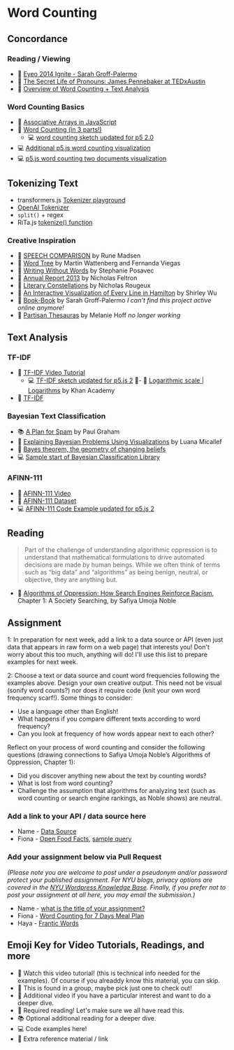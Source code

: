# Word Counting

## Concordance

### Reading / Viewing

- 🚨 [Eyeo 2014 Ignite - Sarah Groff-Palermo](https://vimeo.com/111211477)
- 🍿 [The Secret Life of Pronouns: James Pennebaker at TEDxAustin](https://www.youtube.com/watch?v=PGsQwAu3PzU)
- 🍿 [Overview of Word Counting + Text Analysis](https://youtu.be/tE-ZYXU8A8U)

### Word Counting Basics

- 🚨 [Associative Arrays in JavaScript](https://youtu.be/_5jdE6RKxVk?list=PLRqwX-V7Uu6bZQkJcGM5S9fn9R9Yyd8iZ)
- 🚨 [Word Counting (in 3 parts!)](https://thecodingtrain.com/challenges/40-word-counter)
  - 💻 [word counting sketch updated for p5 2.0](https://editor.p5js.org/a2zitp/sketches/vk4pxyPJS)
- 💻 [Additional p5.js word counting visualization](https://editor.p5js.org/a2zitp/sketches/50rBhpEsT)
- 💻 [p5.js word counting two documents visualization](https://editor.p5js.org/a2zitp/sketches/uyLWWpQKB)

## Tokenizing Text

- transformers.js [Tokenizer playground](https://huggingface.co/spaces/Xenova/the-tokenizer-playground)
- [OpenAI Tokenizer](https://platform.openai.com/tokenizer)
- `split()` + regex
- RiTa.js [tokenize() function](https://rednoise.org/rita/reference/RiTa/tokenize/index.html)

### Creative Inspiration

- 🔗 [SPEECH COMPARISON](http://www.runemadsen.com/work/speech-comparison/) by Rune Madsen
- 🔗 [Word Tree](http://hint.fm/projects/wordtree/) by Martin Wattenberg and Fernanda Viegas
- 🔗 [Writing Without Words](https://www.stefanieposavec.com/archive/writing-without-words) by Stephanie Posavec
- 🔗 [Annual Report 2013](http://feltron.com/FAR13.html) by Nicholas Feltron
- 🔗 [Literary Constellations](https://c82.net/work/?id=357) by Nicholas Rougeux
- 🔗 [An Interactive Visualization of Every Line in Hamilton](https://pudding.cool/2017/03/hamilton/) by Shirley Wu
- 🔗 [Book-Book](https://elmcip.net/node/14504) by Sarah Groff-Palermo _I can't find this project active online anymore!_
- 🔗 [Partisan Thesauras](http://partisanthesaurus.com/) by Melanie Hoff _no longer working_

## Text Analysis

### TF-IDF

- 🍿 [TF-IDF Video Tutorial](https://thecodingtrain.com/challenges/40-word-counter#part-3)
  - 💻 [TF-IDF sketch updated for p5.js 2](https://editor.p5js.org/a2zitp/sketches/C08B6Il-l)
    🍿- 🍿 [Logarithmic scale | Logarithms](https://youtu.be/sBhEi4L91Sg) by Khan Academy
- 🔗 [TF-IDF](https://en.wikipedia.org/wiki/Tf%E2%80%93idf)

### Bayesian Text Classification

- 📚 [A Plan for Spam](http://www.paulgraham.com/spam.html) by Paul Graham
- 🍿 [Explaining Bayesian Problems Using Visualizations](https://youtu.be/D8VZqxcu0I0) by Luana Micallef
- 🍿 [Bayes theorem, the geometry of changing beliefs](https://youtu.be/HZGCoVF3YvM)
- 💻 [Sample start of Bayesian Classification Library](https://github.com/shiffman/bayes-classifier-js)

### AFINN-111

- 🍿 [AFINN-111 Video](https://thecodingtrain.com/challenges/44-afinn-111-sentiment-analysis)
- 🔢 [AFINN-111 Dataset](https://www2.imm.dtu.dk/pubdb/pubs/6010-full.html)
- 💻 [AFINN-111 Code Example updated for p5.js 2](https://editor.p5js.org/a2zitp/sketches/CuX9ru3Z0)

## Reading

> Part of the challenge of understanding algorithmic oppression is to understand that mathematical formulations to drive automated decisions are made by human beings. While we often think of terms such as “big data” and “algorithms” as being benign, neutral, or objective, they are anything but.

- 📕 [Algorithms of Oppression: How Search Engines Reinforce Racism](https://ebookcentral-proquest-com.proxy.library.nyu.edu/lib/nyulibrary-ebooks/detail.action?docID=4834260), Chapter 1: A Society Searching, by Safiya Umoja Noble

## Assignment

1: In preparation for next week, add a link to a data source or API (even just data that appears in raw form on a web page) that interests you! Don't worry about this too much, anything will do! I'll use this list to prepare examples for next week.

2: Choose a text or data source and count word frequencies following the examples above. Design your own creative output. This need not be visual (sonify word counts?) nor does it require code (knit your own word frequency scarf!). Some things to consider:

- Use a language other than English!
- What happens if you compare different texts according to word frequency?
- Can you look at frequency of how words appear next to each other?

Reflect on your process of word counting and consider the following questions (drawing connections to Safiya Umoja Noble’s Algorithms of Oppression, Chapter 1):

- Did you discover anything new about the text by counting words?
- What is lost from word counting?
- Challenge the assumption that algorithms for analyzing text (such as word counting or search engine rankings, as Noble shows) are neutral.

### Add a link to your API / data source here

- Name - [Data Source](url)
- Fiona - [Open Food Facts](https://openfoodfacts.github.io/), [sample query](https://world.openfoodfacts.org/cgi/search.pl?search_terms=chocolate&json=1)

### Add your assignment below via Pull Request

_(Please note you are welcome to post under a pseudonym and/or password protect your published assignment. For NYU blogs, privacy options are covered in the [NYU Wordpress Knowledge Base](https://wp.nyu.edu/knowledge/). Finally, if you prefer not to post your assignment at all here, you may email the submission.)_

- Name - [what is the title of your assignment?](url)
- Fiona - [Word Counting for 7 Days Meal Plan](https://www.notion.so/Assignment-2-Word-Counting-26d701873e07804fb8b9ee0e9a19f5fe?source=copy_link)
- Haya  - [Frantic Words](https://editor.p5js.org/Haya-Faisal/sketches/gFSqBXVVM)

## Emoji Key for Video Tutorials, Readings, and more

- 🚨 Watch this video tutorial! (this is technical info needed for the examples). Of course if you alreaddy know this material, you can skip.
- 🔢 This is found in a group, maybe pick just one to check out!
- 🍿 Additional video if you have a particular interest and want to do a deeper dive.
- 📕 Required reading! Let's make sure we all have read this.
- 📚 Optional additional reading for a deeper dive.
- 💻 Code examples here!
- 🔗 Extra reference material / link
